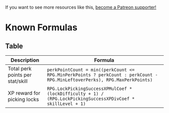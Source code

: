 <!-- TITLE: Known Formulas -->

If you want to see more resources like this, [become a Patreon supporter!](https://www.patreon.com/fireundubh) 

# Known Formulas
## Table

Description | Formula
--- | ---
Total perk points per stat/skill | `perkPointCount = min((perkCount <= RPG.MinPerkPoints ? perkCount : perkCount - RPG.MinLeftoverPerks), RPG.MaxPerkPoints)`
XP reward for picking locks | `RPG.LockPickingSuccessXPMulCoef * (lockDifficulty + 1) / (RPG.LockPickingSuccessXPDivCoef * skillLevel + 1)`
